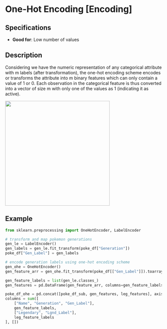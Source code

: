 # One-Hot Encoding [Encoding]

## Specifications

- **Good for**: Low number of values

## Description

Considering we have the numeric representation of any categorical attribute with m labels (after transformation), the one-hot encoding scheme encodes or transforms the attribute into m binary features which can only contain a value of 1 or 0.
Each observation in the categorical feature is thus converted into a vector of size m with only one of the values as 1 (indicating it as active).

<img src="image4.jpg" style="width:3.5in" />

## Example

```python
from sklearn.preprocessing import OneHotEncoder, LabelEncoder

# transform and map pokemon generations
gen_le = LabelEncoder()
gen_labels = gen_le.fit_transform(poke_df["Generation"])
poke_df["Gen_Label"] = gen_labels

# encode generation labels using one-hot encoding scheme
gen_ohe = OneHotEncoder()
gen_feature_arr = gen_ohe.fit_transform(poke_df[["Gen_Label"]]).toarray()

gen_feature_labels = list(gen_le.classes_)
gen_features = pd.DataFrame(gen_feature_arr, columns=gen_feature_labels)

poke_df_ohe = pd.concat([poke_df_sub, gen_features, leg_features], axis=1)
columns = sum([
    ["Name", "Generation", "Gen_Label"],
    gen_feature_labels,
    ["Legendary", "Lgnd_Label"],
    leg_feature_labels
], [])
```
